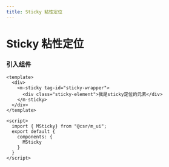 ```yaml
---
title: Sticky 粘性定位
---
```

# Sticky 粘性定位
### 引入组件
```vue
<template>
  <div>
    <m-sticky tag-id="sticky-wrapper">
      <div class="sticky-element">我是sticky定位的元素</div>
    </m-sticky>
  </div>
</template>

<script>
  import { MSticky} from "@csr/m_ui";
  export default {
    components: {
      MSticky
    }
  }
</script>
```
<sticky-demos></sticky-demos>
